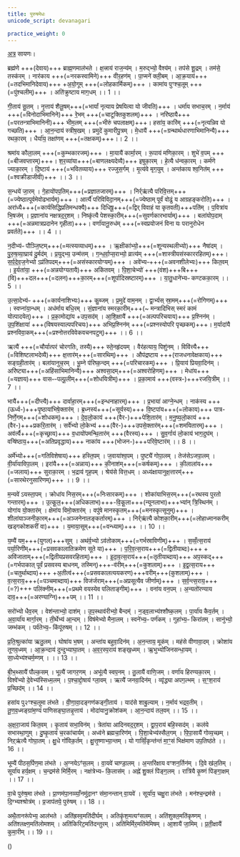 ```yaml
---
title: पुरुषमेधः
unicode_script: devanagari

practice_weight: 0
---
```


[अत्र](https://archive.org/stream/ASS037TaittiriyaBrahmanamWithSayanabhashyaPart1NarayanasastriGodbole1934/ASS_037_Taittiriya_Brahmanam_with_Sayanabhashya_Part_2_-_Narayanasastri_Godbole_1898#page/n351/mode/2up) सायणः।

ब्रह्म॑णे +++(देवाय)+++ ब्राह्म॒णमाल॑भते । क्ष॒त्त्राय॑ राज॒न्य॑म् । म॒रुद्भ्यो॒ वैश्य॑म् । तप॑से शू॒द्रम् । तम॑से॒ तस्क॑रम् । नार॑काय +++(=नरकस्वामिने)+++ वीर॒हण॑म् । पा॒प्मने॑ क्ली॒बम् । आ॒क्र॒याय॑+++(=तदभिमानिदेवाय)+++ +अ॒यो॒गूम् +++(=लोहकार्मिकम्)+++ । कामा॑य पुꣳश्च॒लूम् +++(=पुंश्चलीम्)+++ । अति॑क्रुष्टाय माग॒धम् ।। 1 ।।

गी॒ताय॑ सू॒तम् । नृ॒त्ताय॑ शैलू॒षम्+++(=भार्यां नृत्याय प्रेषयित्वा यो जीवति)+++ । धर्मा॑य सभाच॒रम् । न॒र्माय॑ +++(=विनोदाभिमानिने)+++ रे॒भम् +++(=चाटूक्तिकुशलम्)+++ । नरि॑ष्ठायै+++(=परतन्त्राभिमानिनी)+++ भीम॒लम् +++(=भीरुं चपलाक्षम्)+++। हसा॑य॒ कारि॑म् +++(=नृत्यन्निव यो गच्छति)+++ । आ॒न॒न्दाय॑ स्त्रीष॒खम् । प्रमुदे॑ कुमारीपु॒त्रम् । मे॒धायै॑ +++(=ग्रन्थार्थधारणाभिमानिन्यै)+++ रथका॒रम् । धैर्या॑य॒ तक्षा॑णम् +++(=तक्षकम्)+++।। 2 ।।

श्रमा॑य कौला॒लम् +++(=कुम्भकारजम्)+++ । मा॒यायै॑ कार्मा॒रम् । रू॒पाय॑ मणिका॒रम् । शुभे॑ व॒पम् +++(=बीजवप्तारम्)+++। श॒र॒व्या॑या+++(=बाणलक्ष्यदेव्यै)+++ इषुका॒रम् । हे॒त्यै ध॑न्वका॒रम् । कर्म॑णे ज्याका॒रम् । दि॒ष्टाय॑ +++(=भवितव्याय)+++ रज्जुस॒र्गम् । मृ॒त्य॑वे मृग॒युम् । अन्त॑काय श्व॒नित॑म् +++(=श्वक्रीडाजीवी)+++ ।। 3 ।।

स॒न्धये॑ जा॒रम् । गे॒हायो॑पप॒तिम्+++(=प्रज्ञातजारम्)+++ । निर्र्ऋ॑त्यै परिवि॒त्तम्+++(=ज्येष्ठात्पूर्वमेवोढभार्यम्)+++ । आर्त्यै॑ परिविविदा॒नम्+++(=ज्येष्ठाम् पूर्वं वोढुं य आग्रहङ्करोति)+++ । अरा॑ध्यै+++(=कार्यसिद्धिप्रतिमन्धक्यै)+++ दिधिषू॒+++(=द्विर् विवाहं या कृतवती)+++पति॑म् । प॒वित्रा॑य भि॒षज॑म् । प्र॒ज्ञाना॑य नक्षत्रद॒र्॒शम् । निष्कृ॑त्यै पेशस्का॒रीम्+++(=सुवर्णकारभार्याम्)+++ । बला॑योप॒दाम् +++(=अन्नमात्रप्रदानेन गृहीता)+++। वर्णा॑यानू॒रुध॑म् +++(=स्वप्रयोजनं विना यः परानुरोधेन प्रवर्तते)+++ ।। 4 ।।

न॒दीभ्य॑ᳶ पौञ्जि॒ष्टम्+++(=मत्स्यव्याधम्)+++ । ऋ॒क्षीका॑भ्यो॒+++(=शून्यस्थलीभ्यो)+++ नैषा॑दम् । पु॒रु॒ष॒व्या॒घ्राय॑ दु॒र्मद॑म् । प्र॒युद्भ्य॒ उन्म॑त्तम् । ग॒न्ध॒र्वा॒प्स॒राभ्यो॒ व्रात्य॑म् +++(=शास्त्रीयसंस्काररहितम्)+++। स॒र्प॒दे॒व॒ज॒नेभ्यो ऽप्र॑तिपदम्+++(=असंस्कारयोग्यम्)+++ । अवे॑भ्यᳶ+++(=अवनशीलेभ्यः)+++ कित॒वम् । इ॒र्यता॑या॒ +++(=अन्नयोग्यतायै)+++ अकि॑तवम् । पि॒शा॒चेभ्यो॑ +++(वंश)+++बि+++(वि)+++दल+++(=दलन)+++का॒रम्+++(=शूर्पादिस्रष्टारम्)+++ । या॒तु॒धाने॑भ्यᳶ कण्टकका॒रम् ।। 5 ।।

उ॒त्सा॒देभ्य॑ᳶ +++(=कार्यनाशिभ्यः)+++ कु॒ब्जम् । प्र॒मुदे॑ वाम॒नम् । द्वा॒र्भ्यस् स्रा॒मम्+++(=रोगिणम्)+++ । स्वप्ना॑या॒न्धम् । अध॑र्माय बधि॒रम् । सं॒ज्ञाना॑य स्मरका॒रीम्+++(~ मन्त्रादिभिस् स्मरं कामं योत्पादयेत्)+++ । प्र॒का॒मोद्या॑य  +उप॒सद॑म् । आ॒शि॒क्षायै॑ +++(=अल्पपरिचयाय)+++ प्र॒श्निन॑म् । उ॒प॒शि॑क्षाया॑ +++(विषयस्याल्पपरिचयः)+++ अभिप्र॒श्निन॑म् +++(=प्रश्नस्योपरि पृच्छकम्)+++। म॒र्यादा॑यै प्रश्नविवा॒कम्+++(=प्रश्नोत्तरविवेकवचनपटुम्)+++ ।। 6 ।।

ऋत्यै॑ +++(=चौर्यात्परं चोरगतिः, तस्यै)+++ स्ते॒नहृ॑दयम् । वैर॑हत्याय॒ पिशु॑नम् । विवि॑त्त्यै+++(=विशिष्टलाभदेव्यै)+++ क्ष॒त्तार॑म्+++(=सारथिम्)+++ । औप॑द्रष्टाय +++(राजधनावेक्षकाय)+++ सङ्ग्रही॒तार॑म् । बला॑यानुच॒रम् । भू॒म्ने प॑रिष्क॒न्दम् +++(=परिचारकम्)+++ । प्रि॒याय॑ प्रियवा॒दिन॑म् । अरि॑ष्ट्या+++(=अहिंसाभिमानिन्यै)+++ अश्वसा॒दम्+++(=अश्वरोहिणम्)+++ । मेधा॑य+++(=यज्ञाय)+++ वासᳶ-पल्पू॒लीम्+++(=शोधयित्रीम्)+++ । प्र॒का॒माय॑ +++(वस्त्र-)+++रजयि॒त्रीम् ।। 7 ।।

भायै॑+++(=दीप्त्यै)+++ दार्वाहा॒रम्+++(=इन्धनाहारम्)+++ । प्र॒भाया॑ आग्ने॒न्धम् । नाक॑स्य +++(ऊर्ध्व-)+++पृ॒ष्ठाया॑भिषे॒क्तार॑म् । ब्र॒ध्नस्य॑+++(=सूर्यस्य)+++ वि॒ष्टपा॑य+++(=लोकाय)+++ पात्र-निर्णे॒गम्+++(=शोधकम्)+++ । दे॒व॒लो॒काय॑ +++(वैर-)+++पेशि॒तार॑म् । म॒नु॒ष्य॒लो॒काय॑ +++(वैर-)+++प्रकरि॒तार॑म् । सर्वे॑भ्यो लो॒केभ्य॑ +++(वैर-)+++उपसे॒क्तार॑म्+++(=शमयितारम्)+++ । अव॑र्त्यै+++(=कृच्छ्राय)+++ व॒धायो॑पमन्थि॒तार॑म् +++(वैरस्य)+++ । सु॒व॒र्गाय॑ लो॒काय॑ भाग॒दुघ॑म् । वऱ्षि॑ष्ठाय॒+++(=अतिप्रवृद्धाय)+++ नाका॑य +++(भोजन-)+++परिवे॒ष्टार॑म् ।। 8 ।।

अर्मे॑भ्यो+++(=गतिविशेषाय)+++ हस्ति॒पम् । ज॒वाया॑श्व॒पम् । पुष्ट्यै॑ गोपा॒लम् । तेज॑सेऽजपा॒लम् । वी॒र्या॑याविपा॒लम् । इरा॑यै+++(=अन्नाय)+++ की॒नाश॑म्+++(=कर्षकम्)+++ । की॒लाला॑य+++(=जलाय)+++ सुराका॒रम् । भ॒द्राय॑ गृह॒पम् । श्रेय॑से वित्त॒धम् । अध्य॑क्षायानुक्ष॒त्तारम्॑+++(=सारथेरनुसारिणम्)+++ ।। 9 ।।

म॒न्यवे॑ ऽयस्ता॒पम् । क्रोधा॑य निस॒रम्+++(=निःसारकम्)+++ । शोका॑याभिस॒रम्+++(=रथस्य पुरतो गन्तारम्)+++ । उ॒त्कू॒ल॒+++(अधिकलाभ)+++-वि॒कू॒ला+++(न्यूनलाभा)+++भ्या॑न् त्रि॒स्थिन॑म् । योगा॑य यो॒क्तार॑म् । क्षेमा॑य विमो॒क्तार॑म् । वपु॑षे मानस्कृ॒तम्+++(=मनस्कृत्सूनुम्)+++ । शीला॑याञ्जनीका॒रम्+++(=अञ्जनेनालङ्कर्तारम्)+++ । निर्र्ऋ॑त्यै कोशका॒रीम्+++(=लोहाध्मानकरीम् खड्गकोशकरीं वा)+++ । य॒माया॒सूम्+++(=वन्ध्याम्)+++ ।। 10 ।।

य॒म्यै॑ यम॒+++(युगल)+++सूम् । अथ॑र्व॒भ्यो ऽव॑तोकाम्+++(=गर्भस्राविणीम्)+++ । स॒व्वँ॒त्स॒राय॑ पर्या॒रिणी॑म्+++(=प्रसवकालातिक्रमेण सूते या)+++ । प॒रि॒व॒त्स॒राय+++(=द्वितीयाब्दः)+++ + अवि॑जाताम्+++(=द्वितीयप्रसवरहिताम्)+++ । इ॒दा॒व॒त्स॒राय॑+++(=तृतीयाब्दाय)+++ अप॒स्कद्+++(=गर्भपाकात् पूर्वं प्रसवस्य बाधनम्, तस्मिन्)+++-व॑रीम्+++(=कुशलाम्)+++ । इ॒द्व॒त्स॒राय+++(=चतुर्थाब्दाय)+++ +अ॒तीत्व॑+++(=प्रसवकालत्ययकरण)+++वरीम्+++(कुशलाम्)+++ । व॒त्स॒राय॒+++(=पञ्चमाब्दाय)+++ विज॑र्जराम्+++(=अप्रसूत्यैव जीर्णाम्)+++ । स॒र्व॒न्त्स॒राय॒+++(=?)+++ पलि॑क्नीम्+++(=प्रथमे वयस्येव पलिताङ्गीम्)+++ । वना॑य वन॒पम् । अ॒न्यतो॑रण्याय दाव॒+++(=अरण्याग्नि)+++पम् ।। 11 ।।

सरो॑भ्यो धैव॒रम् । वेश॑न्ताभ्यो॒ दाश॑म् । उ॒प॒स्थाव॑रीभ्यो॒ बैन्दम्॑ । न॒ड्व॒लाभ्य॑श्शौष्क॒लम् । पा॒र्या॑य कैव॒र्तम् । अ॒वा॒र्या॑य मार्गा॒रम् । ती॒र्थेभ्य॑ आ॒न्दम् । विष॑मेभ्यो मैना॒लम् । स्वने॑भ्य॒ᳶ पर्ण॑कम् । गुहा॑भ्य॒ᳶ किरा॑तम् । सानु॑भ्यो॒ जम्भ॑कम् । पर्व॑तेभ्य॒ᳶ किंपू॑रुषम् ।। 12 ।।

प्र॒ति॒श्रुत्का॑या ऋतु॒लम् । घोषा॑य भ॒षम् । अन्ता॑य बहुवा॒दिन॑म् । अ॒न॒न्ताय॒ मूक॑म् । मह॑से वीणावा॒दम् । क्रोशा॑य तूणव॒ध्मम् । आ॒क्र॒न्दाय॑ दुन्दुभ्याघा॒तम् । अ॒व॒र॒स्प॒राय॑ शङ्ख॒ध्मम् । ऋ॒भुभ्यो॑जिनसन्धा॒यम् । सा॒ध्येभ्य॑श्चर्म॒म्णम् । ।। 13 ।।

बी॒भ॒थ्सायै॑ पौल्क॒सम् । भूत्यै॑ जागर॒णम् । अभू॑त्यै स्वप॒नम् । तु॒लायै॑ वाणि॒जम् । वर्णा॑य हिरण्यका॒रम् । विश्वे॑भ्यो दे॒वेभ्य॑स्सिध्म॒लम् । प॒श्चा॒द्दो॒षाय॑ ग्ला॒वम् । ऋत्यै॑ जनवा॒दिन॑म् । व्यृ॑द्ध्या अपग॒ल्भम् । स॒ꣳ॒श॒राय॑ प्र॒च्छिद॑म् ।। 14 ।।

हसा॑य पु२ꣳश्च॒लूमा ल॑भते । वी॒णा॒वा॒दङ्गण॑कङ्गी॒ताय॑ । याद॑से शाबु॒ल्याम् । न॒र्माय॑ भद्रव॒तीम् । तू॒ण॒व॒ध्मङ्ग्रा॑म॒ण्यं॑ पाणिसङ्घा॒तन्नृ॒त्ताय॑ । मोदा॑यानु॒क्रोश॑कम् । आ॒न॒न्दाय॑ तल॒वम् ।। 15 ।।

अ॒क्ष॒रा॒जाय॑ कित॒वम् । कृ॒ताय॑ सभा॒विन॑म् । त्रेता॑या आदिनवद॒र्॒शम् । द्वा॒प॒राय॑ बहि॒स्सद॑म् । कल॑ये सभास्था॒णुम् । दु॒ष्कृ॒ताय॑ च॒रका॑चार्यम् । अध्व॑ने ब्रह्मचा॒रिण॑म् । पि॒शा॒चेभ्य॑स्सैल॒गम् । पि॒पा॒सायै॑ गोव्य॒च्छम् । निऱ्ऋ॑त्यै गोघा॒तम् । क्षु॒धे गो॑विक॒र्तम् । क्षु॒त्तृ॒ष्णाभ्या॒न्तम् । यो गाव्विँ॒कृन्त॑न्तं मा॒ꣳ॒सं भिक्ष॑माण उप॒तिष्ठ॑ते ।। 16 ।।

भूम्यै॑ पीठस॒र्पिण॒मा ल॑भते । अ॒ग्नयेऽꣳ॑स॒लम् । वा॒यवे॑ चाण्डा॒लम् । अ॒न्तरि॑क्षाय वꣳशन॒र्तिन॑म् । दि॒वे ख॑ल॒तिम् । सूर्या॑य हर्य॒क्षम् । च॒न्द्रम॑से मिर्मि॒रम् । नक्ष॑त्रेभ्यᳶ कि॒लास॑म् । अह्ने॑ शु॒क्लं पि॑ङ्ग॒लम् । रात्रि॑यै कृ॒ष्णं पि॑ङ्गा॒क्षम् ।। 17 ।।

वा॒चे पुरु॑ष॒मा ल॑भते । प्रा॒णम॑पा॒नव्व्याँ॒नमु॑दा॒नꣳ स॑मा॒नन्तान् वा॒यवे॑ । सूर्या॑य॒ चक्षु॒रा ल॑भते । मन॑श्च॒न्द्रम॑से । दि॒ग्भ्यश्श्रोत्र॑म् । प्र॒जाप॑तये॒ पुरु॑षम् ।। 18 ।।

अथै॒तानरू॑पेभ्य॒ आल॑भते । अति॑ह्रस्व॒मति॑दीर्घम् । अतिकृ॑श॒मत्यꣳ॑सलम् । अति॑शुक्ल॒मति॑कृष्णम् । अति॑श्लक्ष्ण॒मति॑लोमशम् । अति॑किरिट॒मति॑दन्तुरम् । अति॑मिर्मिर॒मति॑मेमिषम् । आ॒शायै॑ जा॒मिम् । प्र॒ती॒क्षायै॑ कुमा॒रीम् ।। 19 ।।

()